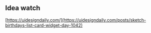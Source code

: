 ## Idea watch

[https://uidesigndaily.com/](https://uidesigndaily.com/posts/sketch-birthdays-list-card-widget-day-1042)
